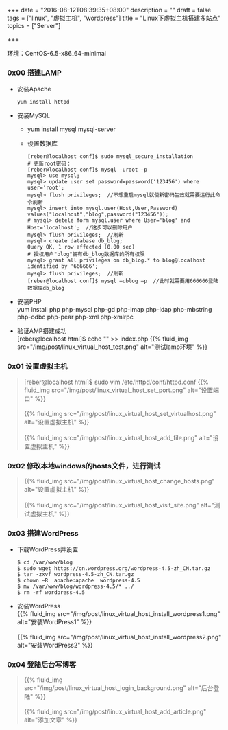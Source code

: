 +++
date = "2016-08-12T08:39:35+08:00"
description = ""
draft = false
tags = ["linux", "虚拟主机", "wordpress"]
title = "Linux下虚拟主机搭建多站点"
topics = ["Server"]

+++

环境：CentOS-6.5-x86_64-minimal
### 0x00 搭建LAMP
* 安装Apache
    ```
    yum install httpd
    ```

* 安装MySQL
    * yum install mysql mysql-server
    * 设置数据库

        ```
        [reber@localhost conf]$ sudo mysql_secure_installation
        # 更新root密码：
        [reber@localhost conf]$ mysql -uroot –p
        mysql> use mysql;
        mysql> update user set password=password('123456') where user='root';
        mysql> flush privileges;  //不想重启mysql就使新密码生效就需要运行此命令刷新
        mysql> insert into mysql.user(Host,User,Password) values("localhost","blog",password("123456"));
        # mysql> detele form mysql.user where User='blog' and Host='localhost';  //这步可以删除用户
        mysql> flush privileges;  //刷新
        mysql> create database db_blog;
        Query OK, 1 row affected (0.00 sec)
        # 授权用户"blog"拥有db_blog数据库的所有权限
        mysql> grant all privileges on db_blog.* to blog@localhost identified by '666666';
        mysql> flush privileges;  //刷新
        [reber@localhost conf]$ mysql –ublog –p  //此时就需要用666666登陆数据库db_blog
        ```

* 安装PHP  
    yum install php php-mysql php-gd php-imap php-ldap php-mbstring php-odbc php-pear php-xml php-xmlrpc

* 验证AMP搭建成功  
    [reber@localhost html]$ echo "<?php phpinfo();?>" >> index.php
    {{% fluid_img src="/img/post/linux_virtual_host_test.png" alt="测试lamp环境" %}}

### 0x01 设置虚拟主机
> [reber@localhost html]$ sudo vim /etc/httpd/conf/httpd.conf
{{% fluid_img src="/img/post/linux_virtual_host_set_port.png" alt="设置端口" %}}
<br /><br />
{{% fluid_img src="/img/post/linux_virtual_host_set_virtualhost.png" alt="设置虚拟主机" %}}
<br /><br />
{{% fluid_img src="/img/post/linux_virtual_host_add_file.png" alt="设置虚拟主机" %}}

### 0x02 修改本地windows的hosts文件，进行测试
> {{% fluid_img src="/img/post/linux_virtual_host_change_hosts.png" alt="设置虚拟主机" %}}
<br /><br />
{{% fluid_img src="/img/post/linux_virtual_host_visit_site.png" alt="测试虚拟主机" %}}

### 0x03 搭建WordPress
* 下载WordPress并设置

    ```
    $ cd /var/www/blog
    $ sudo wget https://cn.wordpress.org/wordpress-4.5-zh_CN.tar.gz
    $ tar -zxvf wordpress-4.5-zh_CN.tar.gz
    $ chown –R  apache:apache  wordpress-4.5
    $ mv /var/www/blog/wordpress-4.5/* ../
    $ rm -rf wordpress-4.5
    ```

* 安装WordPress  
{{% fluid_img src="/img/post/linux_virtual_host_install_wordpress1.png" alt="安装WordPress1" %}}
<br /><br />
{{% fluid_img src="/img/post/linux_virtual_host_install_wordpress2.png" alt="安装WordPress2" %}}

### 0x04 登陆后台写博客
> {{% fluid_img src="/img/post/linux_virtual_host_login_background.png" alt="后台登陆" %}}
<br /><br />
{{% fluid_img src="/img/post/linux_virtual_host_add_article.png" alt="添加文章" %}}